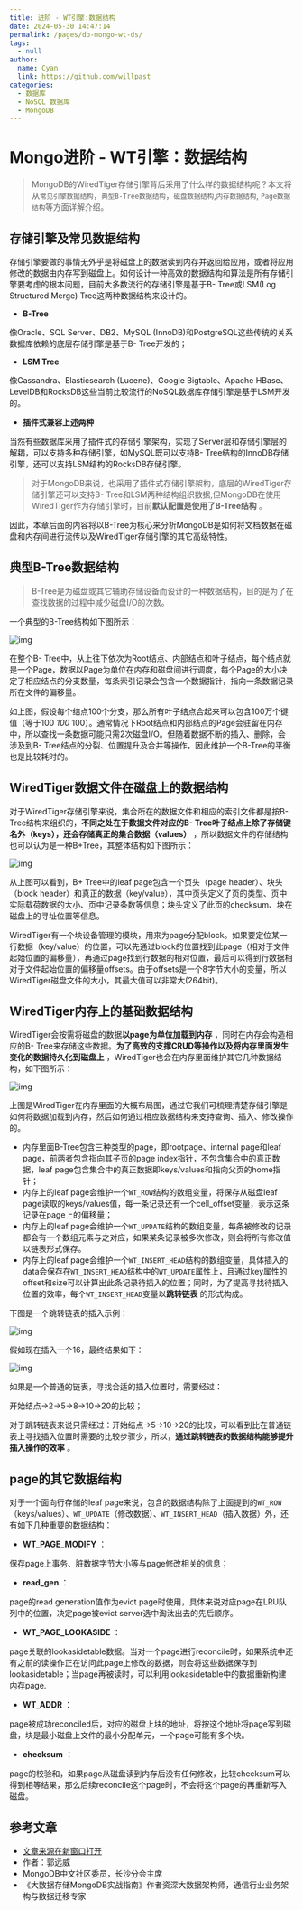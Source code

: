 ```yaml
---
title: 进阶 - WT引擎:数据结构
date: 2024-05-30 14:47:14
permalink: /pages/db-mongo-wt-ds/
tags: 
  - null
author: 
  name: Cyan
  link: https://github.com/willpast
categories: 
  - 数据库
  - NoSQL 数据库
  - MongoDB
---
```

# Mongo进阶 - WT引擎：数据结构

> MongoDB的WiredTiger存储引擎背后采用了什么样的数据结构呢？本文将从`常见引擎数据结构`，`典型B-Tree数据结构`，`磁盘数据结构`,`内存数据结构`, `Page数据结构`等方面详解介绍。
 

## 存储引擎及常见数据结构

存储引擎要做的事情无外乎是将磁盘上的数据读到内存并返回给应用，或者将应用修改的数据由内存写到磁盘上。如何设计一种高效的数据结构和算法是所有存储引擎要考虑的根本问题，目前大多数流行的存储引擎是基于B-
Tree或LSM(Log Structured Merge) Tree这两种数据结构来设计的。

  * **B-Tree**

像Oracle、SQL Server、DB2、MySQL (InnoDB)和PostgreSQL这些传统的关系数据库依赖的底层存储引擎是基于B-
Tree开发的；

  * **LSM Tree**

像Cassandra、Elasticsearch (Lucene)、Google Bigtable、Apache
HBase、LevelDB和RocksDB这些当前比较流行的NoSQL数据库存储引擎是基于LSM开发的。

  * **插件式兼容上述两种**

当然有些数据库采用了插件式的存储引擎架构，实现了Server层和存储引擎层的解耦，可以支持多种存储引擎，如MySQL既可以支持B-
Tree结构的InnoDB存储引擎，还可以支持LSM结构的RocksDB存储引擎。

> 对于MongoDB来说，也采用了插件式存储引擎架构，底层的WiredTiger存储引擎还可以支持B-
> Tree和LSM两种结构组织数据,但MongoDB在使用WiredTiger作为存储引擎时，目前**默认配置是使用了B-Tree结构** 。

因此，本章后面的内容将以B-Tree为核心来分析MongoDB是如何将文档数据在磁盘和内存间进行流传以及WiredTiger存储引擎的其它高级特性。

## 典型B-Tree数据结构

> B-Tree是为磁盘或其它辅助存储设备而设计的一种数据结构，目的是为了在查找数据的过程中减少磁盘I/O的次数。

一个典型的B-Tree结构如下图所示：

![img](https://cdn.jsdelivr.net/gh/willpast/image/blog/ka_java/mongo-y-ds-1.jpg)

在整个B-
Tree中，从上往下依次为Root结点、内部结点和叶子结点，每个结点就是一个Page，数据以Page为单位在内存和磁盘间进行调度，每个Page的大小决定了相应结点的分支数量，每条索引记录会包含一个数据指针，指向一条数据记录所在文件的偏移量。

如上图，假设每个结点100个分支，那么所有叶子结点合起来可以包含100万个键值（等于100 _100_
100）。通常情况下Root结点和内部结点的Page会驻留在内存中，所以查找一条数据可能只需2次磁盘I/O。但随着数据不断的插入、删除，会涉及到B-
Tree结点的分裂、位置提升及合并等操作，因此维护一个B-Tree的平衡也是比较耗时的。

## WiredTiger数据文件在磁盘上的数据结构

对于WiredTiger存储引擎来说，集合所在的数据文件和相应的索引文件都是按B-Tree结构来组织的，**不同之处在于数据文件对应的B-
Tree叶子结点上除了存储键名外（keys），还会存储真正的集合数据（values）**
，所以数据文件的存储结构也可以认为是一种B+Tree，其整体结构如下图所示：

![img](https://cdn.jsdelivr.net/gh/willpast/image/blog/ka_java/mongo-y-ds-2.jpg)

从上图可以看到，B+ Tree中的leaf page包含一个页头（page header）、块头（block
header）和真正的数据（key/value），其中页头定义了页的类型、页中实际载荷数据的大小、页中记录条数等信息；块头定义了此页的checksum、块在磁盘上的寻址位置等信息。

WiredTiger有一个块设备管理的模块，用来为page分配block。如果要定位某一行数据（key/value）的位置，可以先通过block的位置找到此page（相对于文件起始位置的偏移量），再通过page找到行数据的相对位置，最后可以得到行数据相对于文件起始位置的偏移量offsets。由于offsets是一个8字节大小的变量，所以WiredTiger磁盘文件的大小，其最大值可以非常大(264bit)。

## WiredTiger内存上的基础数据结构

WiredTiger会按需将磁盘的数据**以page为单位加载到内存** ，同时在内存会构造相应的B-
Tree来存储这些数据。**为了高效的支撑CRUD等操作以及将内存里面发生变化的数据持久化到磁盘上**
，WiredTiger也会在内存里面维护其它几种数据结构，如下图所示：

![img](https://cdn.jsdelivr.net/gh/willpast/image/blog/ka_java/mongo-y-ds-3.jpg)

上图是WiredTiger在内存里面的大概布局图，通过它我们可梳理清楚存储引擎是如何将数据加载到内存，然后如何通过相应数据结构来支持查询、插入、修改操作的。

  * 内存里面B-Tree包含三种类型的page，即rootpage、internal page和leaf page，前两者包含指向其子页的page index指针，不包含集合中的真正数据，leaf page包含集合中的真正数据即keys/values和指向父页的home指针；
  * 内存上的leaf page会维护一个`WT_ROW`结构的数组变量，将保存从磁盘leaf page读取的keys/values值，每一条记录还有一个cell_offset变量，表示这条记录在page上的偏移量；
  * 内存上的leaf page会维护一个`WT_UPDATE`结构的数组变量，每条被修改的记录都会有一个数组元素与之对应，如果某条记录被多次修改，则会将所有修改值以链表形式保存。
  * 内存上的leaf page会维护一个`WT_INSERT_HEAD`结构的数组变量，具体插入的data会保存在`WT_INSERT_HEAD`结构中的`WT_UPDATE`属性上，且通过key属性的offset和size可以计算出此条记录待插入的位置；同时，为了提高寻找待插入位置的效率，每个`WT_INSERT_HEAD`变量以**跳转链表** 的形式构成。

下图是一个跳转链表的插入示例：

![img](https://cdn.jsdelivr.net/gh/willpast/image/blog/ka_java/mongo-y-ds-4.jpg)

假如现在插入一个16，最终结果如下：

![img](https://cdn.jsdelivr.net/gh/willpast/image/blog/ka_java/mongo-y-ds-5.jpg)

如果是一个普通的链表，寻找合适的插入位置时，需要经过：

开始结点->2->5->8->10->20的比较；

对于跳转链表来说只需经过：开始结点->5->10->20的比较，可以看到比在普通链表上寻找插入位置时需要的比较步骤少，所以，**通过跳转链表的数据结构能够提升插入操作的效率**
。

## page的其它数据结构

对于一个面向行存储的leaf
page来说，包含的数据结构除了上面提到的`WT_ROW`（keys/values）、`WT_UPDATE`（修改数据）、`WT_INSERT_HEAD`（插入数据）外，还有如下几种重要的数据结构：

  * **WT_PAGE_MODIFY** ：

保存page上事务、脏数据字节大小等与page修改相关的信息；

  * **read_gen** ：

page的read generation值作为evict page时使用，具体来说对应page在LRU队列中的位置，决定page被evict
server选中淘汰出去的先后顺序。

  * **WT_PAGE_LOOKASIDE** ：

page关联的lookasidetable数据。当对一个page进行reconcile时，如果系统中还有之前的读操作正在访问此page上修改的数据，则会将这些数据保存到lookasidetable；当page再被读时，可以利用lookasidetable中的数据重新构建内存page.

  * **WT_ADDR** ：

page被成功reconciled后，对应的磁盘上块的地址，将按这个地址将page写到磁盘，块是最小磁盘上文件的最小分配单元，一个page可能有多个块。

  * **checksum** ：

page的校验和，如果page从磁盘读到内存后没有任何修改，比较checksum可以得到相等结果，那么后续reconcile这个page时，不会将这个page的再重新写入磁盘。

## 参考文章

  * [文章来源在新窗口打开](https://mongoing.com/archives/35143)
  * 作者：郭远威
  * MongoDB中文社区委员，长沙分会主席
  * 《大数据存储MongoDB实战指南》作者资深大数据架构师，通信行业业务架构与数据迁移专家


 